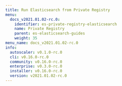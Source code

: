 ```yaml
---
title: Run Elasticsearch from Private Registry
menu:
  docs_v2021.01.02-rc.0:
    identifier: es-private-registry-elasticsearch
    name: Private Registry
    parent: es-elasticsearch-guides
    weight: 35
menu_name: docs_v2021.01.02-rc.0
info:
  autoscaler: v0.1.0-rc.0
  cli: v0.16.0-rc.0
  community: v0.16.0-rc.0
  enterprise: v0.3.0-rc.0
  installer: v0.16.0-rc.0
  version: v2021.01.02-rc.0
---
```


